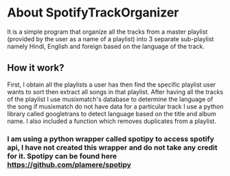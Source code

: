 # About SpotifyTrackOrganizer
It is a simple program that organize all the tracks from a master playlist (provided by the user as a name of a playlist) into 3 separate sub-playlist namely Hindi, English and foreign based on the language of the track.

## How it work?
First, I obtain all the playlists a user has then find the specific playlist user wants to sort then extract all songs in that playlist. After having all the tracks of the playlist I use musixmatch's database to determine the language of the song if musixmatch do not have data for a particular track I use a python library called googletrans to detect language based on the title and album name. 
I also included a function which removes duplicates from a playlist. 

### I am using a python wrapper called spotipy to access spotify api, I have not created this wrapper and do not take any credit for it. Spotipy can be found here https://github.com/plamere/spotipy
